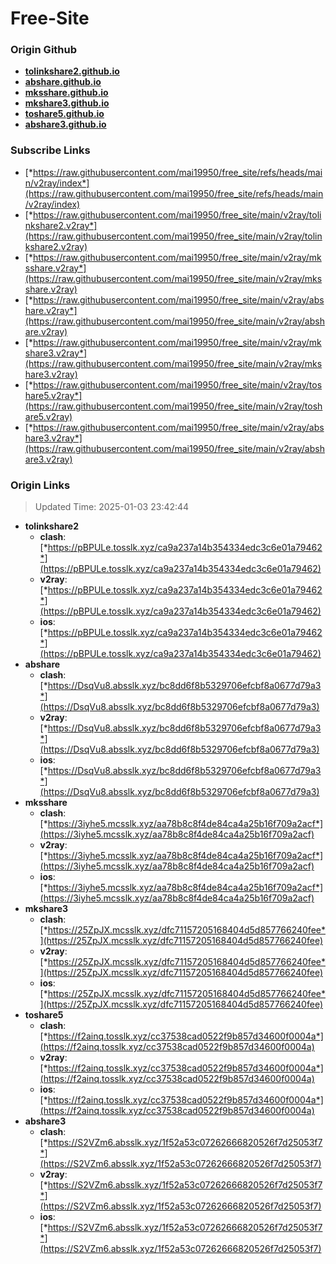 # Free-Site

### Origin Github

- [**tolinkshare2.github.io**](https://github.com/tolinkshare2/tolinkshare2.github.io)
- [**abshare.github.io**](https://github.com/abshare/abshare.github.io)
- [**mksshare.github.io**](https://github.com/mksshare/mksshare.github.io)
- [**mkshare3.github.io**](https://github.com/mkshare3/mkshare3.github.io)
- [**toshare5.github.io**](https://github.com/toshare5/toshare5.github.io)
- [**abshare3.github.io**](https://github.com/abshare3/abshare3.github.io)

### Subscribe Links

- [*https://raw.githubusercontent.com/mai19950/free_site/refs/heads/main/v2ray/index*](https://raw.githubusercontent.com/mai19950/free_site/refs/heads/main/v2ray/index)
- [*https://raw.githubusercontent.com/mai19950/free_site/main/v2ray/tolinkshare2.v2ray*](https://raw.githubusercontent.com/mai19950/free_site/main/v2ray/tolinkshare2.v2ray)
- [*https://raw.githubusercontent.com/mai19950/free_site/main/v2ray/mksshare.v2ray*](https://raw.githubusercontent.com/mai19950/free_site/main/v2ray/mksshare.v2ray)
- [*https://raw.githubusercontent.com/mai19950/free_site/main/v2ray/abshare.v2ray*](https://raw.githubusercontent.com/mai19950/free_site/main/v2ray/abshare.v2ray)
- [*https://raw.githubusercontent.com/mai19950/free_site/main/v2ray/mkshare3.v2ray*](https://raw.githubusercontent.com/mai19950/free_site/main/v2ray/mkshare3.v2ray)
- [*https://raw.githubusercontent.com/mai19950/free_site/main/v2ray/toshare5.v2ray*](https://raw.githubusercontent.com/mai19950/free_site/main/v2ray/toshare5.v2ray)
- [*https://raw.githubusercontent.com/mai19950/free_site/main/v2ray/abshare3.v2ray*](https://raw.githubusercontent.com/mai19950/free_site/main/v2ray/abshare3.v2ray)

### Origin Links

> Updated Time: 2025-01-03 23:42:44

- **tolinkshare2**
  - **clash**: [*https://pBPULe.tosslk.xyz/ca9a237a14b354334edc3c6e01a79462*](https://pBPULe.tosslk.xyz/ca9a237a14b354334edc3c6e01a79462)
  - **v2ray**: [*https://pBPULe.tosslk.xyz/ca9a237a14b354334edc3c6e01a79462*](https://pBPULe.tosslk.xyz/ca9a237a14b354334edc3c6e01a79462)
  - **ios**: [*https://pBPULe.tosslk.xyz/ca9a237a14b354334edc3c6e01a79462*](https://pBPULe.tosslk.xyz/ca9a237a14b354334edc3c6e01a79462)
- **abshare**
  - **clash**: [*https://DsqVu8.absslk.xyz/bc8dd6f8b5329706efcbf8a0677d79a3*](https://DsqVu8.absslk.xyz/bc8dd6f8b5329706efcbf8a0677d79a3)
  - **v2ray**: [*https://DsqVu8.absslk.xyz/bc8dd6f8b5329706efcbf8a0677d79a3*](https://DsqVu8.absslk.xyz/bc8dd6f8b5329706efcbf8a0677d79a3)
  - **ios**: [*https://DsqVu8.absslk.xyz/bc8dd6f8b5329706efcbf8a0677d79a3*](https://DsqVu8.absslk.xyz/bc8dd6f8b5329706efcbf8a0677d79a3)
- **mksshare**
  - **clash**: [*https://3iyhe5.mcsslk.xyz/aa78b8c8f4de84ca4a25b16f709a2acf*](https://3iyhe5.mcsslk.xyz/aa78b8c8f4de84ca4a25b16f709a2acf)
  - **v2ray**: [*https://3iyhe5.mcsslk.xyz/aa78b8c8f4de84ca4a25b16f709a2acf*](https://3iyhe5.mcsslk.xyz/aa78b8c8f4de84ca4a25b16f709a2acf)
  - **ios**: [*https://3iyhe5.mcsslk.xyz/aa78b8c8f4de84ca4a25b16f709a2acf*](https://3iyhe5.mcsslk.xyz/aa78b8c8f4de84ca4a25b16f709a2acf)
- **mkshare3**
  - **clash**: [*https://25ZpJX.mcsslk.xyz/dfc71157205168404d5d857766240fee*](https://25ZpJX.mcsslk.xyz/dfc71157205168404d5d857766240fee)
  - **v2ray**: [*https://25ZpJX.mcsslk.xyz/dfc71157205168404d5d857766240fee*](https://25ZpJX.mcsslk.xyz/dfc71157205168404d5d857766240fee)
  - **ios**: [*https://25ZpJX.mcsslk.xyz/dfc71157205168404d5d857766240fee*](https://25ZpJX.mcsslk.xyz/dfc71157205168404d5d857766240fee)
- **toshare5**
  - **clash**: [*https://f2ainq.tosslk.xyz/cc37538cad0522f9b857d34600f0004a*](https://f2ainq.tosslk.xyz/cc37538cad0522f9b857d34600f0004a)
  - **v2ray**: [*https://f2ainq.tosslk.xyz/cc37538cad0522f9b857d34600f0004a*](https://f2ainq.tosslk.xyz/cc37538cad0522f9b857d34600f0004a)
  - **ios**: [*https://f2ainq.tosslk.xyz/cc37538cad0522f9b857d34600f0004a*](https://f2ainq.tosslk.xyz/cc37538cad0522f9b857d34600f0004a)
- **abshare3**
  - **clash**: [*https://S2VZm6.absslk.xyz/1f52a53c07262666820526f7d25053f7*](https://S2VZm6.absslk.xyz/1f52a53c07262666820526f7d25053f7)
  - **v2ray**: [*https://S2VZm6.absslk.xyz/1f52a53c07262666820526f7d25053f7*](https://S2VZm6.absslk.xyz/1f52a53c07262666820526f7d25053f7)
  - **ios**: [*https://S2VZm6.absslk.xyz/1f52a53c07262666820526f7d25053f7*](https://S2VZm6.absslk.xyz/1f52a53c07262666820526f7d25053f7)
